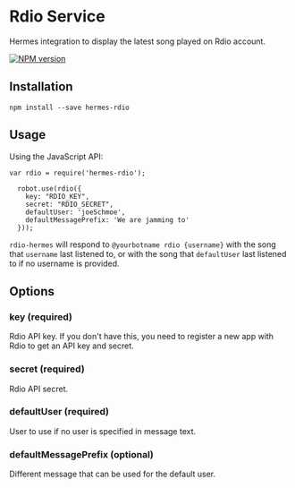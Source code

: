 # Rdio Service

Hermes integration to display the latest song played on Rdio account.

[![NPM version](https://badge.fury.io/js/hermes-rdio.svg)](http://badge.fury.io/js/hermes-rdio)

## Installation

`npm install --save hermes-rdio`

## Usage

Using the JavaScript API:

```
var rdio = require('hermes-rdio');

  robot.use(rdio({
    key: "RDIO_KEY",
    secret: "RDIO_SECRET",
    defaultUser: 'joeSchmoe',
    defaultMessagePrefix: 'We are jamming to'
  }));
```

`rdio-hermes` will respond to `@yourbotname rdio {username}` with the song that `username` last listened to, or with the song that `defaultUser` last listened to if no username is provided.

## Options

### key (required)

Rdio API key. If you don't have this, you need to register a new app with Rdio to get an API key and secret.

### secret (required)

Rdio API secret.

### defaultUser (required)

User to use if no user is specified in message text.

### defaultMessagePrefix (optional)

Different message that can be used for the default user.
